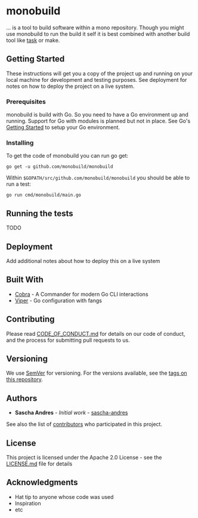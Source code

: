 # monobuild

... is a tool to build software within a mono repository. Though you might use monobuild to run the build it self it is best combined with another build tool like [task](https://github.com/go-task/task) or make.

## Getting Started

These instructions will get you a copy of the project up and running on your local machine for development and testing purposes. See deployment for notes on how to deploy the project on a live system.

### Prerequisites

monobuild is build with Go. So you need to have a Go environment up and running. Support for Go with modules is planned but not in place. See Go's [Getting Started](https://golang.org/doc/install) to setup your Go environment.

### Installing

To get the code of monobuild you can run go get:

    go get -u github.com/monobuild/monobuild

Within `$GOPATH/src/github.com/monobuild/monobuild` you should be able to run a test:

    go run cmd/monobuild/main.go

## Running the tests

TODO

## Deployment

Add additional notes about how to deploy this on a live system

## Built With

* [Cobra](https://github.com/spf13/cobra) - A Commander for modern Go CLI interactions
* [Viper](https://github.com/spf13/viper) - Go configuration with fangs

## Contributing

Please read [CODE_OF_CONDUCT.md](CODE_OF_CONDUCT.md) for details on our code of conduct, and the process for submitting pull requests to us.

## Versioning

We use [SemVer](http://semver.org/) for versioning. For the versions available, see the [tags on this repository](https://github.com/monobuild/monobuild/tags).

## Authors

* **Sascha Andres** - *Initial work* - [sascha-andres](https://github.com/sascha-andres)

See also the list of [contributors](https://github.com/monobuild/monobuild/contributors) who participated in this project.

## License

This project is licensed under the Apache 2.0 License - see the [LICENSE.md](LICENSE.md) file for details

## Acknowledgments

* Hat tip to anyone whose code was used
* Inspiration
* etc
